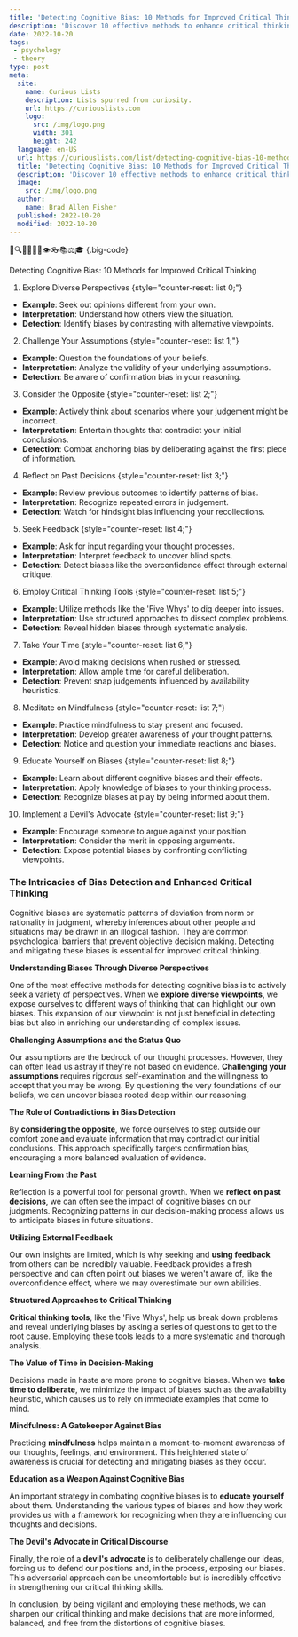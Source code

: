 ```yaml
---
title: 'Detecting Cognitive Bias: 10 Methods for Improved Critical Thinking'
description: 'Discover 10 effective methods to enhance critical thinking skills and overcome cognitive biases. Unlock your curious mind for improved decision-making.'
date: 2022-10-20
tags:
 - psychology
 - theory
type: post
meta:
  site:
    name: Curious Lists
    description: Lists spurred from curiosity.
    url: https://curiouslists.com
    logo:
      src: /img/logo.png
      width: 301
      height: 242
  language: en-US
  url: https://curiouslists.com/list/detecting-cognitive-bias-10-methods-for-improved-critical-thinking
  title: 'Detecting Cognitive Bias: 10 Methods for Improved Critical Thinking'
  description: 'Discover 10 effective methods to enhance critical thinking skills and overcome cognitive biases. Unlock your curious mind for improved decision-making.'
  image:
    src: /img/logo.png
  author:
    name: Brad Allen Fisher
  published: 2022-10-20
  modified: 2022-10-20
---
```



🧠🔍🤔💡🕵️‍♂️👁️👓📚⚖️🎓 {.big-code}

Detecting Cognitive Bias: 10 Methods for Improved Critical Thinking
1. Explore Diverse Perspectives {style="counter-reset: list 0;"}
  - **Example**: Seek out opinions different from your own.
  - **Interpretation**: Understand how others view the situation.
  - **Detection**: Identify biases by contrasting with alternative viewpoints.

2. Challenge Your Assumptions {style="counter-reset: list 1;"}
  - **Example**: Question the foundations of your beliefs.
  - **Interpretation**: Analyze the validity of your underlying assumptions.
  - **Detection**: Be aware of confirmation bias in your reasoning.

3. Consider the Opposite {style="counter-reset: list 2;"}
  - **Example**: Actively think about scenarios where your judgement might be incorrect.
  - **Interpretation**: Entertain thoughts that contradict your initial conclusions.
  - **Detection**: Combat anchoring bias by deliberating against the first piece of information.

4. Reflect on Past Decisions {style="counter-reset: list 3;"}
  - **Example**: Review previous outcomes to identify patterns of bias.
  - **Interpretation**: Recognize repeated errors in judgement.
  - **Detection**: Watch for hindsight bias influencing your recollections.

5. Seek Feedback {style="counter-reset: list 4;"}
  - **Example**: Ask for input regarding your thought processes.
  - **Interpretation**: Interpret feedback to uncover blind spots.
  - **Detection**: Detect biases like the overconfidence effect through external critique.

6. Employ Critical Thinking Tools {style="counter-reset: list 5;"}
  - **Example**: Utilize methods like the 'Five Whys' to dig deeper into issues.
  - **Interpretation**: Use structured approaches to dissect complex problems.
  - **Detection**: Reveal hidden biases through systematic analysis.

7. Take Your Time {style="counter-reset: list 6;"}
  - **Example**: Avoid making decisions when rushed or stressed.
  - **Interpretation**: Allow ample time for careful deliberation.
  - **Detection**: Prevent snap judgements influenced by availability heuristics.

8. Meditate on Mindfulness {style="counter-reset: list 7;"}
  - **Example**: Practice mindfulness to stay present and focused.
  - **Interpretation**: Develop greater awareness of your thought patterns.
  - **Detection**: Notice and question your immediate reactions and biases.

9. Educate Yourself on Biases {style="counter-reset: list 8;"}
  - **Example**: Learn about different cognitive biases and their effects.
  - **Interpretation**: Apply knowledge of biases to your thinking process.
  - **Detection**: Recognize biases at play by being informed about them.

10. Implement a Devil's Advocate {style="counter-reset: list 9;"}
  - **Example**: Encourage someone to argue against your position.
  - **Interpretation**: Consider the merit in opposing arguments.
  - **Detection**: Expose potential biases by confronting conflicting viewpoints.


### The Intricacies of Bias Detection and Enhanced Critical Thinking

Cognitive biases are systematic patterns of deviation from norm or rationality in judgment, whereby inferences about other people and situations may be drawn in an illogical fashion. They are common psychological barriers that prevent objective decision making. Detecting and mitigating these biases is essential for improved critical thinking.

**Understanding Biases Through Diverse Perspectives**

One of the most effective methods for detecting cognitive bias is to actively seek a variety of perspectives. When we **explore diverse viewpoints**, we expose ourselves to different ways of thinking that can highlight our own biases. This expansion of our viewpoint is not just beneficial in detecting bias but also in enriching our understanding of complex issues.

**Challenging Assumptions and the Status Quo**

Our assumptions are the bedrock of our thought processes. However, they can often lead us astray if they're not based on evidence. **Challenging your assumptions** requires rigorous self-examination and the willingness to accept that you may be wrong. By questioning the very foundations of our beliefs, we can uncover biases rooted deep within our reasoning.

**The Role of Contradictions in Bias Detection**

By **considering the opposite**, we force ourselves to step outside our comfort zone and evaluate information that may contradict our initial conclusions. This approach specifically targets confirmation bias, encouraging a more balanced evaluation of evidence.

**Learning From the Past**

Reflection is a powerful tool for personal growth. When we **reflect on past decisions**, we can often see the impact of cognitive biases on our judgments. Recognizing patterns in our decision-making process allows us to anticipate biases in future situations.

**Utilizing External Feedback**

Our own insights are limited, which is why seeking and **using feedback** from others can be incredibly valuable. Feedback provides a fresh perspective and can often point out biases we weren't aware of, like the overconfidence effect, where we may overestimate our own abilities.

**Structured Approaches to Critical Thinking**

**Critical thinking tools**, like the 'Five Whys', help us break down problems and reveal underlying biases by asking a series of questions to get to the root cause. Employing these tools leads to a more systematic and thorough analysis.

**The Value of Time in Decision-Making**

Decisions made in haste are more prone to cognitive biases. When we **take time to deliberate**, we minimize the impact of biases such as the availability heuristic, which causes us to rely on immediate examples that come to mind.

**Mindfulness: A Gatekeeper Against Bias**

Practicing **mindfulness** helps maintain a moment-to-moment awareness of our thoughts, feelings, and environment. This heightened state of awareness is crucial for detecting and mitigating biases as they occur.

**Education as a Weapon Against Cognitive Bias**

An important strategy in combating cognitive biases is to **educate yourself** about them. Understanding the various types of biases and how they work provides us with a framework for recognizing when they are influencing our thoughts and decisions.

**The Devil's Advocate in Critical Discourse**

Finally, the role of a **devil's advocate** is to deliberately challenge our ideas, forcing us to defend our positions and, in the process, exposing our biases. This adversarial approach can be uncomfortable but is incredibly effective in strengthening our critical thinking skills.

In conclusion, by being vigilant and employing these methods, we can sharpen our critical thinking and make decisions that are more informed, balanced, and free from the distortions of cognitive biases.